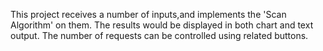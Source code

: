 This project receives a number of inputs,and implements the 'Scan Algorithm' on them.
The results would be displayed in both chart and text output.
The number of requests can be controlled using related buttons.
